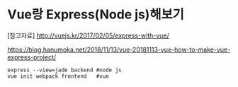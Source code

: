 # Vue랑 Express(Node js)해보기

[참고자료]
http://vuejs.kr/2017/02/05/express-with-vue/

https://blog.hanumoka.net/2018/11/13/vue-20181113-vue-how-to-make-vue-express-project/
```
express --view=jade backend #node js
vue init webpack frontend   #vue
```